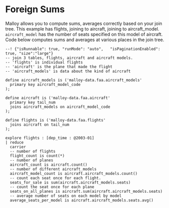 # Foreign Sums
Malloy allows you to compute sums, averages correctly based on your join tree.  This example has flights, joining to aircraft, joining to aircraft_model. 
`aircraft_model` has the number of seats specified on this model of aircraft.  Code below computes sums and averages at various places in the join tree.

```malloy
--! {"isRunnable": true, "runMode": "auto",   "isPaginationEnabled": true, "size":"large"}
-- join 3 tables, flights, aircraft and aircraft models.
-- 'flights' is individual flights
-- 'aircraft' is the plane that made the flight
-- 'aircraft_models' is data about the kind of aircraft

define aircraft_models is ('malloy-data.faa.aircraft_models' 
  primary key aircraft_model_code
);

define aircraft is ('malloy-data.faa.aircraft' 
  primary key tail_num 
  joins aircraft_models on aircraft_model_code
);

define flights is ('malloy-data.faa.flights'
  joins aircraft on tail_num
);

explore flights : [dep_time : @2003-01] 
| reduce
  carrier
  -- number of flights
  flight_count is count(*)
  -- number of planes
  aircraft_count is aircraft.count()
  -- number of different aircraft_models
  aircraft_model_count is aircraft.aircraft_models.count()
  -- count each seat once for each flight.
  seats_for_sale is sum(aircraft.aircraft_models.seats)
  -- count the seat once for each plane
  seats_on_all_planes is aircraft.sum(aircraft.aircraft_models.seats)
  -- average number of seats on each model by model
  average_seats_per_model is aircraft.aircraft_models.seats.avg()
```
